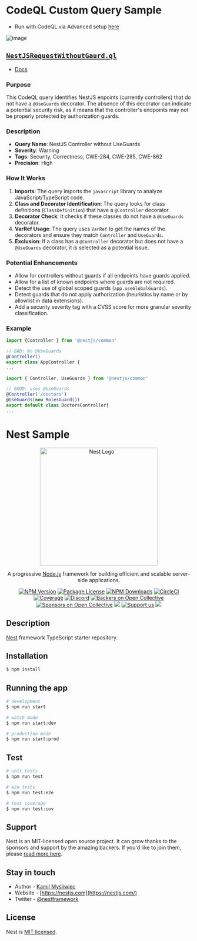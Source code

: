 # CodeQL Custom Query Sample

- Run with CodeQL via Advanced setup [here](https://github.com/testing-felickz/Nest-Js---Hospital-Management/blob/main/.github/workflows/codeql.yml#L71) 

![image](https://github.com/user-attachments/assets/5140cea3-04bc-46dd-ba8a-019247079750)


## [`NestJSRequestWithoutGaurd.ql`](https://github.com/testing-felickz/Nest-Js---Hospital-Management/blob/main/.github/codeql/NestJSRequestWithoutGaurd.ql)
- [Docs](https://github.com/testing-felickz/Nest-Js---Hospital-Management/blob/main/.github/codeql/NestJSRequestWithoutGaurd.md)

### Purpose
This CodeQL query identifies NestJS enpoints (currently controllers) that do not have a `@UseGuards` decorator. The absence of this decorator can indicate a potential security risk, as it means that the controller's endpoints may not be properly protected by authorization guards.

### Description
- **Query Name**: NestJS Controller without UseGuards
- **Severity**: Warning
- **Tags**: Security, Correctness, CWE-284, CWE-285, CWE-862
- **Precision**: High

### How It Works
1. **Imports**: The query imports the `javascript` library to analyze JavaScript/TypeScript code.
2. **Class and Decorator Identification**: The query looks for class definitions (`ClassDefinition`) that have a `@Controller` decorator.
3. **Decorator Check**: It checks if these classes do not have a `@UseGuards` decorator.
4. **VarRef Usage**: The query uses `VarRef` to get the names of the decorators and ensure they match `Controller` and `UseGuards`.
5. **Exclusion**: If a class has a `@Controller` decorator but does not have a `@UseGuards` decorator, it is selected as a potential issue.

### Potential Enhancements
- Allow for controllers without guards if all endpoints have guards applied.
- Allow for a list of known endpoints where guards are not required.
- Detect the use of global scoped guards (`app.useGlobalGuards`).
- Detect guards that do not apply authorization (heuristics by name or by allowlist in data extensions).
- Add a security severity tag with a CVSS score for more granular severity classification.

### Example
```typescript
import {Controller } from '@nestjs/common'

// BAD: No @UseGuards
@Controller()
export class AppController {
...
```


```typescript
import { Controller, UseGuards } from '@nestjs/common'

// GOOD: uses @UseGuards
@Controller('/doctors')
@UseGuards(new RolesGuard())
export default class DoctorsController{
...
```


# Nest Sample


<p align="center">
  <a href="http://nestjs.com/" target="blank"><img src="https://nestjs.com/img/logo_text.svg" width="320" alt="Nest Logo" /></a>
</p>

[circleci-image]: https://img.shields.io/circleci/build/github/nestjs/nest/master?token=abc123def456
[circleci-url]: https://circleci.com/gh/nestjs/nest

  <p align="center">A progressive <a href="http://nodejs.org" target="_blank">Node.js</a> framework for building efficient and scalable server-side applications.</p>
    <p align="center">
<a href="https://www.npmjs.com/~nestjscore" target="_blank"><img src="https://img.shields.io/npm/v/@nestjs/core.svg" alt="NPM Version" /></a>
<a href="https://www.npmjs.com/~nestjscore" target="_blank"><img src="https://img.shields.io/npm/l/@nestjs/core.svg" alt="Package License" /></a>
<a href="https://www.npmjs.com/~nestjscore" target="_blank"><img src="https://img.shields.io/npm/dm/@nestjs/common.svg" alt="NPM Downloads" /></a>
<a href="https://circleci.com/gh/nestjs/nest" target="_blank"><img src="https://img.shields.io/circleci/build/github/nestjs/nest/master" alt="CircleCI" /></a>
<a href="https://coveralls.io/github/nestjs/nest?branch=master" target="_blank"><img src="https://coveralls.io/repos/github/nestjs/nest/badge.svg?branch=master#9" alt="Coverage" /></a>
<a href="https://discord.gg/G7Qnnhy" target="_blank"><img src="https://img.shields.io/badge/discord-online-brightgreen.svg" alt="Discord"/></a>
<a href="https://opencollective.com/nest#backer" target="_blank"><img src="https://opencollective.com/nest/backers/badge.svg" alt="Backers on Open Collective" /></a>
<a href="https://opencollective.com/nest#sponsor" target="_blank"><img src="https://opencollective.com/nest/sponsors/badge.svg" alt="Sponsors on Open Collective" /></a>
  <a href="https://paypal.me/kamilmysliwiec" target="_blank"><img src="https://img.shields.io/badge/Donate-PayPal-ff3f59.svg"/></a>
    <a href="https://opencollective.com/nest#sponsor"  target="_blank"><img src="https://img.shields.io/badge/Support%20us-Open%20Collective-41B883.svg" alt="Support us"></a>
  <a href="https://twitter.com/nestframework" target="_blank"><img src="https://img.shields.io/twitter/follow/nestframework.svg?style=social&label=Follow"></a>
</p>
  <!--[![Backers on Open Collective](https://opencollective.com/nest/backers/badge.svg)](https://opencollective.com/nest#backer)
  [![Sponsors on Open Collective](https://opencollective.com/nest/sponsors/badge.svg)](https://opencollective.com/nest#sponsor)-->

## Description

[Nest](https://github.com/nestjs/nest) framework TypeScript starter repository.

## Installation

```bash
$ npm install
```

## Running the app

```bash
# development
$ npm run start

# watch mode
$ npm run start:dev

# production mode
$ npm run start:prod
```

## Test

```bash
# unit tests
$ npm run test

# e2e tests
$ npm run test:e2e

# test coverage
$ npm run test:cov
```

## Support

Nest is an MIT-licensed open source project. It can grow thanks to the sponsors and support by the amazing backers. If you'd like to join them, please [read more here](https://docs.nestjs.com/support).

## Stay in touch

- Author - [Kamil Myśliwiec](https://kamilmysliwiec.com)
- Website - [https://nestjs.com](https://nestjs.com/)
- Twitter - [@nestframework](https://twitter.com/nestframework)

## License

Nest is [MIT licensed](LICENSE).
